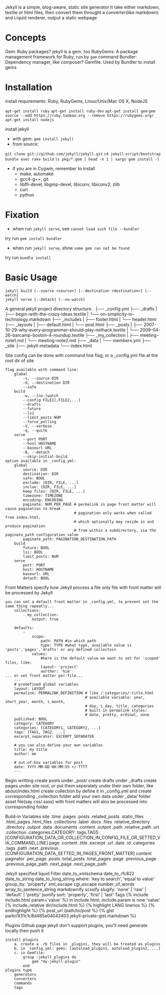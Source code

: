 Jekyll is a simple, blog-aware, static site generator
It take either markdown, textile or html files, then convert them throught a converter(like markdown) and Liquid renderer, output a static webpage

# Concepts

Gem: Ruby packages? jekyll is a gem, too
RubyGems: A package management framework for Ruby, run by `gem` command
Bundler: Dependency manager, like composer?
Gemfile: Used by Bundler to install gems

# Installation

install requirements: Ruby, RubyGems, Linux/Unix/Mac OS X, NodeJS

`apt-get install ruby`
`apt-get install ruby-dev`
`apt-get install gem`
`gem source --add https://ruby.taobao.org --remove https://rubygems.org/`
`apt-get install nodejs`

install jekyll

- with gem: `gem install jekyll`
- from source:

`git clone git://github.com/jekyll/jekyll.git`
`cd jekyll`
`script/bootstrap`
`bundle exec rake build`
`ls pkg/*.gem | head -n 1 | xargs gem install -l`

- if you are in Cygwin, remember to install
    + make, automake
    + gcc4-g++, git
    + libffi-devel, libgmp-devel, libiconv, libiconv2, zlib
    + curl
    + python

# Fixation

- when run `jekyll serve`, see `cannot load such file --bundler`

try run `gem install bundler`

- when run `jekyll serve`, show `some gem can not be found`

try run `bundle install`

# Basic Usage

```
jekyll build [--source <source>] [--destination <destination>] [--watch]
jekyll serve [--detach] [--no-watch]
```

A general jekyll project directory structure
    .
    ├── _config.yml
    ├── _drafts
    |   ├── begin-with-the-crazy-ideas.textile
    |   └── on-simplicity-in-technology.markdown
    ├── _includes
    |   ├── footer.html
    |   └── header.html
    ├── _layouts
    |   ├── default.html
    |   └── post.html
    ├── _posts
    |   ├── 2007-10-29-why-every-programmer-should-play-nethack.textile
    |   └── 2009-04-26-barcamp-boston-4-roundup.textile
    ├── _my_collection
    |   ├── meeting-note1.md
    |   └── meeting-note2.md
    ├── _data
    |   └── members.yml
    ├── _site
    ├── .jekyll-metadata
    └── index.html

Site config
    can be done with command line flag, or a _config.yml file at the root dir of site

    flag available with command line:
        global
            -s, --source DIR
            -d, --destination DIR
            --safe
        build
            -w, --[no-]watch
            --config FILE1[,FILE2,...]
            --drafts
            --future
            --lsi
            --limit_posts NUM
            --force_polling
            -V, --verbose
            -q, --quite
        serve
            --port PORT
            --host HOSTNAME
            --baseurl URL
            -B, --detach
            --skip-initial-build
    option available in _config.yml:
        global
            source: DIR
            destination: DIR
            safe: BOOL
            exclude: [DIR, FILE, ...]
            inclue: [DIR, FILE, ...]
            keep files: [DIR, FILE, ...]
            timezone: TIMEZONE
            encoding: ENCODING
            paginate: NUM_PER_PAGE # permalink in page front matter will cause pagination to break
                                   # pagination only works when called from index.html,
                                   # which optionally may reside in and produce pagination
                                   # from within a subdirectory, via the paginate_path configuration value
            paginate_path: PAGINATION_DESTINATION_PATH
        build
            future: BOOL
            lsi: BOOL
            limit_posts: NUM
        serve
            port: PORT
            host: HOSTNAME
            baseurl: URL
            detach: BOOL

Front Matters
    specify how Jekyll process a file
    only file with front matter will be processed by Jekyll

    you can set a default front matter in _config.yml, to prevent set the same thing repeatly...
        collections:
            - my_collection:
                output: true

        defaults:
            -
                scope:
                    path: PATH #in which path
                    type: TYPE #what type, available value is 'posts','pages','drafts' or any defined collectoin
                values:
                    #here is the default value we want to set for 'scoped' files, like:
                    layout: 'project'
                    aurthor: 'him'
    ... or set front matter per-file...
        ---
        # predefined global variables
        layout: LAYOUT
        permalink: PERMALINK_DEFINITION # like /:categories/:title.html
                                        # available variable: year, short_year, month, i_month,
                                        # day, i_day, title, categories
                                        # built-in permalink styles:
                                        # date, pretty, ordinal, none
        published: BOOL
        category: CATEGORY
        categories: [CATEGORY1, CATEGORY2, ...]
        tags: [TAG1, TAG2, ...]
        excerpt_separater: EXCERPT_SEPARATER

        # you can also define your own variables
        title: my title
        author: me

        # out-of-box variables for post
        date: YYYY-MM-DD HH:MM:SS +/-TTTT
        ---

Begin writting
    create posts under _post/
    create drafts under _drafts
    create pages under site root, or put them seperately under their own folder, like about/index.html
    create collection by define it in _config.yml and create corresponding _collection folder
    add your own data under _data/ folder
    asset file(say css/.sass) with front matters will alos be processed into corresponding folder

Build-in Variables
    site
        .time
        .pages
        .posts
        .related_posts
        .static_files
        .html_pages
        .html_files
        .collections
            .label
            .docs
            .files
            .relative_directory
            .directory
            .output
        .data
        .documents
            .content
            .output
            .path
            .relative_path
            .url
            .collection
        .categories.CATEGORY
        .tags.TAGS
        .[CONFIGURATION_DATA_OR_COLLECTION_IN_CONFIG_FILE_OR_SETTED_VIA_COMMAND_LINE]
    page
        .content
        .title
        .excerpt
        .url
        .date
        .id
        .categories
        .tags
        .path
        .next
        .previous
        .[CONFIGURATION_DATA_SETTED_IN_PAGES_FRONT_MATTER]
    content
    paginator
        .per_page
        .posts
        .total_posts
        .total_pages
        .page
        .previous_page
        .previous_page_path
        .next_page
        .next_page_path

Jekyll specified liquid
    Filter
        date_to_xmlschema
        date_to_rfc822
        date_to_string
        date_to_long_string
        where: 'key to search', 'equal to value'
        group_by: 'property'
        xml_escape
        cgi_escape
        number_of_words
        array_to_sentence_string
        markdownify
        scssify
        slugify: 'none' | 'raw' | 'default' | 'pretty'
        jsonify
        sort: 'property', 'first' | 'last'
    Tags
        {% include include.html param='value' %} in include.html, include.param is now 'value'
        {% include_relative dir/include.html %}
        {% highlight LANG linenos %} {% endhighlight %}
        {% post_url /path/to/post %}
        {% gist parkr/931c1c8d465a04042403 jekyll-private-gist.markdown %}

Plugins
    Github page jekyll don't support plugins, you'll need generate locally then push it

    install plugins
        a. create a .rb files in _plugins, they will be treated as plugins
        b. in _config.yml: gems: [autoload_plugin1, autoload_plugin2, ...]
        c. in Gemfile:
            group :jekyll_plugins do
                gem "my-jekyll-plugin"
            end
    plugins type
        generators
        converters
        commands
        tags
